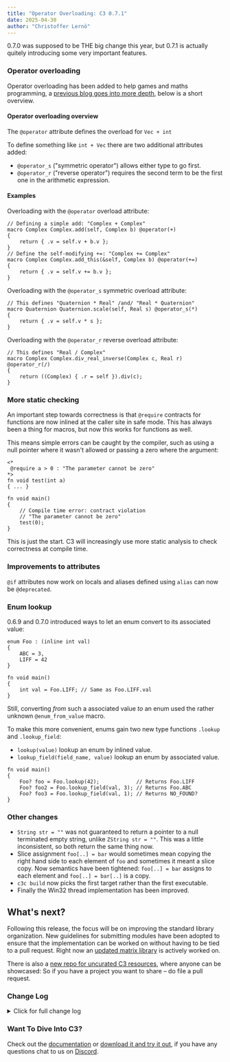 ```yaml
---
title: "Operator Overloading: C3 0.7.1"
date: 2025-04-30
author: "Christoffer Lernö"
---
```



0.7.0 was supposed to be THE big change this year, but 0.7.1 is actually quitely introducing some very important features.

### Operator overloading

Operator overloading has been added to help games and maths programming, a [previous blog goes into more depth](https://c3.handmade.network/blog/p/9019-c3_goes_game_and_maths_friendly_with_operator_overloading), below is a short overview.


#### Operator overloading overview
The `@operator` attribute defines the overload for `Vec + int` 

To define something like `int + Vec` there are two additional attributes added: 

- `@operator_s` ("symmetric operator") allows either type to go first.
- `@operator_r` ("reverse operator") requires the second term to be the first one in the arithmetic expression.

#### Examples

Overloading with the `@operator` overload attribute:

```c3
// Defining a simple add: "Complex + Complex"
macro Complex Complex.add(self, Complex b) @operator(+)
{
    return { .v = self.v + b.v };
} 
// Define the self-modifying +=: "Complex += Complex"
macro Complex Complex.add_this(&self, Complex b) @operator(+=) 
{
    return { .v = self.v += b.v };
}
```

Overloading with the `@operator_s` symmetric overload attribute:

```c3
// This defines "Quaternion * Real" /and/ "Real * Quaternion"
macro Quaternion Quaternion.scale(self, Real s) @operator_s(*)
{
    return { .v = self.v * s };
}
```

Overloading with the `@operator_r` reverse overload attribute:

```c3
// This defines "Real / Complex"
macro Complex Complex.div_real_inverse(Complex c, Real r) @operator_r(/) 
{
    return ((Complex) { .r = self }).div(c);
}
```


### More static checking

An important step towards correctness is that `@require` contracts for 
functions are now inlined at the caller site in safe mode. This has always 
been a thing for macros, but now this works for functions as well. 

This means simple errors can be caught by the compiler, such as using a null 
pointer where it wasn't allowed or passing a zero where the argument:

```c3
<*
 @require a > 0 : "The parameter cannot be zero"
*>
fn void test(int a)
{ ... }

fn void main()
{
    // Compile time error: contract violation 
    // "The parameter cannot be zero"
    test(0); 
}
```

This is just the start. C3 will increasingly use more static analysis to check correctness at compile time.

### Improvements to attributes

`@if` attributes now work on locals and aliases defined using `alias` can now be `@deprecated`.

### Enum lookup

0.6.9 and 0.7.0 introduced ways to let an enum convert to its associated value:

```c3
enum Foo : (inline int val)
{
    ABC = 3,
    LIFF = 42
}

fn void main()
{
    int val = Foo.LIFF; // Same as Foo.LIFF.val
}
```

Still, converting *from* such a associated value *to* an enum used the rather unknown `@enum_from_value` macro.

To make this more convenient, enums gain two new type functions `.lookup` and `.lookup_field`:
- `lookup(value)` lookup an enum by inlined value.
- `lookup_field(field_name, value)` lookup an enum by associated value.

```c3
fn void main()
{
    Foo? foo = Foo.lookup(42);            // Returns Foo.LIFF
    Foo? foo2 = Foo.lookup_field(val, 3); // Returns Foo.ABC
    Foo? foo3 = Foo.lookup_field(val, 1); // Returns NO_FOUND?
}
```

### Other changes

- `String str = ""` was not guaranteed to return a pointer to a null terminated empty string, unlike `ZString str = ""`. This was a little inconsistent, so both return the same thing now.
- Slice assignment `foo[..] = bar` would sometimes mean copying the right hand side to each element of `foo` and sometimes it meant a slice copy. Now semantics have been tightened: `foo[..] = bar` assigns to each element and `foo[..] = bar[..]` is a copy.
- `c3c build` now picks the first target rather than the first executable.
- Finally the Win32 thread implementation has been improved.

##  What's next?

Following this release, the focus will be on improving the standard library organization. New guidelines for submitting modules have been adopted to ensure that the implementation can be worked on without having to be tied to a pull request. Right now an [updated matrix library](https://github.com/m0tholith/c3math) is actively worked on.

There is also a [new repo for uncurated C3 resources](https://github.com/c3lang/c3-showcase), where anyone can be showcased: So if you have a project you want to share – do file a pull request.


### Change Log
<details>
	<summary class="
		text-black 
		dark:text-white
		font-medium
		text-lg
		"
	>
		Click for full change log
	</summary>
	
### Changes / improvements
- Better errors on some common casting mistakes (pointer->slice, String->ZString, deref pointer->array) #2064.
- Better errors trying to convert an enum to an int and vice versa.
- Function `@require` checks are added to the caller in safe mode. #186
- Improved error message when narrowing isn't allowed.
- Operator overloading for `+ - * / % & | ^ << >> ~ == != += -= *= /= %= &= |= ^= <<= >>=`
- Add `@operator_r` and `@operator_s` attributes.
- More stdlib tests: `sincos`, `ArenaAllocator`, `Slice2d`.
- Make aliases able to use `@deprecated`.
- Refactored stdlib file organization.
- Allow `@if` on locals.
- String str = "" is now guaranteed to be null terminated. #2083
- Improved error messages on `Foo { 3, abc }` #2099.
- `Foo[1..2] = { .baz = 123 }` inference now works. #2095
- Deprecated old inference with slice copy. Copying must now ensure a slicing operator at the end of the right hand side: `foo[1..2] = bar[..]` rather than the old `foo[1..2] = bar`. The old behaviour can be mostly retained with `--use-old-slice-copy`).
- Added `Enum.lookup` and `Enum.lookup_field`.
- `c3c build` picks first target rather than the first executable #2105.
- New Win32 Mutex, ConditionVariable and OnceFlag implementation

### Fixes
- Trying to cast an enum to int and back caused the compiler to crash.
- Incorrect rounding at compile time going from double to int.
- Regression with invalid setup of the WASM temp allocator.
- Correctly detect multiple overloads of the same type.
- ABI bug on x64 Linux / MacOS when passing a union containing a struct of 3 floats. #2087 
- Bug with slice acces as inline struct member #2088.
- `@if` now does implicit conversion to bool like `$if`. #2086
- Fix broken enum inline -> bool conversions #2094.
- `@if` was ignored on attrdef, regression 0.7 #2093.
- `@ensure` was not included when the function doesn't return a value #2098.
- Added missing `@clone_aligned` and add checks to `@tclone`
- Comparing a distinct type with an enum with an inline distinct type failed unexpectedly.
- The `%s` would not properly print function pointers.
- Compiler crash when passing an untyped list as an argument to `assert` #2108.
- `@ensure` should be allowed to read "out" variables. #2107
- Error message for casting generic to incompatible type does not work properly with nested generics #1953
- Fixed enum regression after 0.7.0 enum change.
- ConditionVariable now properly works on Win32

### Stdlib changes
- Hash functions for integer vectors and arrays.
- Prefer `math::I` and `math::I_F` for `math::IMAGINARY` and `math::IMAGINARYF` the latter is deprecated.
- Add `array::contains` to check for a value in an array or slice.

</details>

### Want To Dive Into C3?
Check out the [documentation](/getting-started) 
or [download it and try it out](/getting-started/prebuilt-binaries), if you have any questions chat to us on [Discord](https://discord.gg/qN76R87).